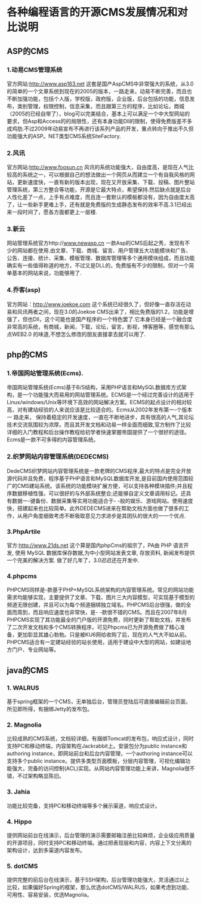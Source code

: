 # 各种编程语言的开源CMS发展情况和对比说明

## ASP的CMS
### 1.动易CMS管理系统
官方网站:http://www.asp163.net 这套是国产AspCMS中非常强大的系统，从3.0的简单的一个文章系统到现在的2005的版本，一路走来，动易不断完善，而且也不断加强功能，包括个人版，学校版，政府版，企业版，后台包括的功能，信息发布，类别管理，权限控制，信息采集，而且跟第三方的程序，比如论坛，商城（2005的已经自带了），blog可以完美结合，基本上可以满足一个中大型网站的要求，但Asp和Access的的局限性，还有本身功能Dll的限制，使得免费版差不多成鸡肋.不过2009年动易宣布不再进行该系列产品的开发，重点转向于推出不久但功能强大的ASP。NET类型CMS系统SiteFactory.

### 2.风讯
官方网站:http://www.foosun.cn 风讯的系统功能强大，自由度高，是现在人气比较高的系统之一，可以根据自己的想法做出一个网页从而建立一个有自我风格的网站，更新速度快，一直有新的版本出现，现在又开放采集、下载、投稿、图片整站管理系统，第三方整合等功能，开源是它最大特点，希望保持.然后缺点就是后台人性化差了一点，上手有点难度，而且连一套默认的模板都没有，因为自由度太高了，让一些新手更难上手，还有就是免费版的生成静态发布的效率不高.3.1已经出来一段时间了，愿各方面都更上一层楼.

### 3.新云
网站管理系统官方http://www.newasp.cn 一款Asp的CMS后起之秀，发现有不少的网站都在使用.由文章、下载、商城、留言、用户管理五大功能模块和广告、公告、连接、统计、采集、模板管理、数据库管理等多个通用模块组成，而且功能确实有一些值得称道的地方，不过又是DLL的，免费版有不少的限制，但对一个简单基本的网站来说，功能够用了.

### 4.乔客(asp)
官方网站：http://www.joekoe.com 这个系统已经很久了，但好像一直存活在动易和风讯两者之间，现在3.0的Joekoe CMS出来了，相比免费版的1.2，功能是增强了，但也Dll，这个可能也是国产程序的一个特色罢了.它本身已经是一个融合度非常高的系统，有商城，新闻，下载，论坛，留言，影视，博客圈等，感觉有那么点WEB2.0 的味道,不想怎么修改的朋友直接拿去就可以用了.

## php的CMS
### 1.帝国网站管理系统(Ecms).
帝国网站管理系统(Ecms)基于B/S结构，采用PHP语言和MySQL数据库方式架构，是一个功能强大而易用的网站管理系统。ECMS是一个经过完善设计的适用于Linux/windows/Unix等环境下高效的网站解决方案。ECMS的起点设计的相对较高，对有建站经验的人来说应该是比较适合的。Ecms从2002年发布第一-个版本一 路走来， 保持着稳定的开发速度，一直在不断地进步，具有很高的人气,其论坛技术交流氛围较为浓厚。而且其开发文档和动易一样全面而细致,官方制作了比较详细的入门教程和后台操作教程给初学者快速掌握帝国提供了一个很好的途径。Ecms是一款不可多得的内容管理系统。
### 2.织梦网站内容管理系统(DEDECMS)
DedeCMS织梦网站内容管理系统是一款老牌的CMS程序,最大的特点是完全开放源代码并且免费，程序基于PHP语言和MySQL数据库开发,是目前国内使用范围较广的CMS建站系统。该系统的功能模块扩展方便，可以支持各种模块插件;并且程序数据移植性强，可以很好的与外部系统整合;还能够自定义文章调用标记。还具有数据一-键备份、数据采集等实用功能适合于- -般的娱乐、游戏网站。使用速度快，搭建起来也比较简单。此外DEDECMS进来在帮助文档方面也做了很多的工作，从用户角度细致考虑不断吸取意见力求进步是其团队的很大的一一个优点.

### 3.PhpArtile 
官方:http://www.21ds.net 这个算是国内phpCms的祖宗了，PA由 PHP 语言开发, 使用 MySQL 数据库保存数据,为中小型网站发表文章, 存放资料, 新闻发布提供一个完美的解决方案. 做了好几年了，3.0迟迟还在开发中.

### 4.phpcms 
PHPCMS同样是-款基于PHP+MySQL系统架构的内容管理系统。常见的网站功能需求均能够实现，主要提供了文章、下载、图片三大内容模型，可实现基于模型的频道无限创建，并且可以为每个频道捆绑独立域名。PHPCMS后台很强，做的全面而周到，而且响应速度也非常快，是- -款很不错的CMS。而且在2007年8月PHPCMS实现了其功能最全的门户版的开源免费，同时更新了帮助文档，并发布了二次开发文档和多个CMS转换程序，可见Phpcms已为开源免费做了精心准备，更加彰显其雄心勃勃。只是被KU6网给收购了后，现在的人气大不如从前。PHPCMS适合有一定建站经验的站长使用，适用于建设中大型的网站，如建设地方门户、专业网站等。

## java的CMS
### 1. WALRUS
基于spring框架的一个CMS，无单独后台，管理员登陆后可直接编辑前台页面，所见即所得，有捆绑Jetty的发布包。

### 2. Magnolia
比较成熟的CMS系统，文档较详细，有捆绑Tomcat的发布包，响应式设计，同时支持PC和移动终端，内容架构在Jackrabbit上。安装包分为public instance和authoring instance，即网站前台和后台内容管理，一个authoring instance可以支持多个public instance。提供多类型页面模板，分层内容管理，可视化编辑功能强大，完备的访问控制(ACL)实现。从网站内容管理功能上来讲，Magnolia很不错，不过架构略显陈旧。

### 3. Jahia
功能比较完备，支持PC和移动终端等多个展示渠道，响应式设计。

### 4. Hippo
提供网站前台在线演示，后台管理的演示需要邮箱注册比较麻烦，企业级应用质量的开源项目，同时支持PC和移动终端。通过把表现层和内容，内容上下文分离的架构设计，达到多渠道内容发布。

### 5. dotCMS
提供完整的前后台在线演示，基于SSH架构，后台管理功能强大，灵活通过以上比较，如果偏好Spring的框架，那么优选dotCMS/WALRUS，如果考虑到功能、可用性、容易安装，优选Magnolia。

